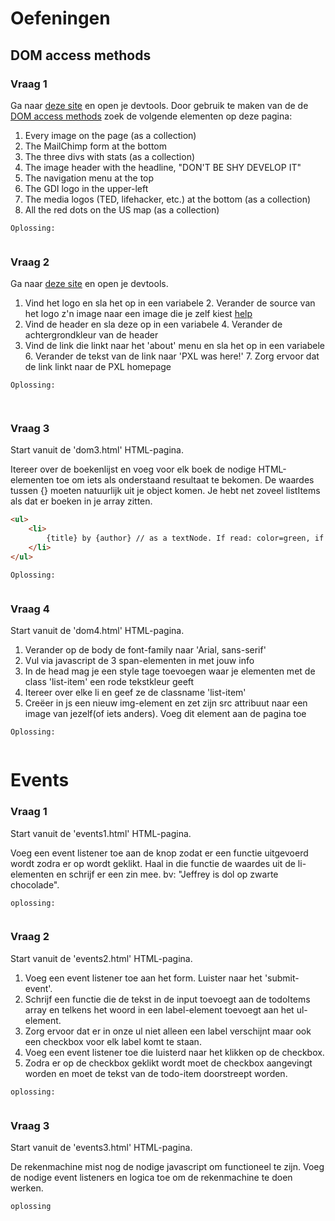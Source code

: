 # Oefeningen

## DOM access methods

### Vraag 1
Ga naar [deze site](https://www.girldevelopit.com/) en open je devtools.
Door gebruik te maken van de de [DOM access methods](https://developer.mozilla.org/en-US/docs/Web/API/Document_Object_Model/Introduction) zoek de volgende elementen op deze pagina:
1. Every image on the page (as a collection)
2. The MailChimp form at the bottom
3. The three divs with stats (as a collection)
4. The image header with the headline, "DON'T BE SHY DEVELOP IT"
5. The navigation menu at the top
6. The GDI logo in the upper-left
7. The media logos (TED, lifehacker, etc.) at the bottom (as a collection)
8. All the red dots on the US map (as a collection)

``Oplossing:``
```javascript

```

### Vraag 2
Ga naar [deze site](https://ucsd.edu/) en open je devtools.
1. Vind het logo en sla het op in een variabele
    2. Verander de source van het logo z'n image naar een image die je zelf kiest
        [help](https://www.w3schools.com/jsref/met_element_setattribute.asp)
3. Vind de header en sla deze op in een variabele
    4. Verander de achtergrondkleur van de header
5. Vind de link die linkt naar het 'about' menu en sla het op in een variabele
    6. Verander de tekst van de link naar 'PXL was here!'
    7. Zorg ervoor dat de link linkt naar de PXL homepage

``Oplossing:``
```javascript
 
```

### Vraag 3
Start vanuit de 'dom3.html' HTML-pagina.

Itereer over de boekenlijst en voeg voor elk boek de nodige HTML-elementen toe om iets als onderstaand resultaat te bekomen.
De waardes tussen {} moeten natuurlijk uit je object komen.
Je hebt net zoveel listItems als dat er boeken in je array zitten.
```html
<ul>
    <li>
        {title} by {author} // as a textNode. If read: color=green, if not read: color=red
    </li>
</ul>
```
``Oplossing:``
```html

```

### Vraag 4
Start vanuit de 'dom4.html' HTML-pagina.

1. Verander op de body de font-family naar 'Arial, sans-serif'
2. Vul via javascript de 3 span-elementen in met jouw info
3. In de head mag je een style tage toevoegen waar je elementen met de class 'list-item' een rode tekstkleur geeft
4. Itereer over elke li en geef ze de classname 'list-item'
5. Creëer in js een nieuw img-element en zet zijn src attribuut naar een image van jezelf(of iets anders). Voeg dit element aan de pagina toe

``Oplossing:``
```html

```

# Events

### Vraag 1
Start vanuit de 'events1.html' HTML-pagina.

Voeg een event listener toe aan de knop zodat er een functie uitgevoerd wordt zodra er op wordt geklikt.
Haal in die functie de waardes uit de li-elementen en schrijf er een zin mee.
bv: "Jeffrey is dol op zwarte chocolade".

``oplossing:``
```javascript

```

### Vraag 2
Start vanuit de 'events2.html' HTML-pagina.

1. Voeg een event listener toe aan het form. Luister naar het 'submit-event'.
2. Schrijf een functie die de tekst in de input toevoegt aan de todoItems array en telkens het woord in een label-element
toevoegt aan het ul-element.
3. Zorg ervoor dat er in onze ul niet alleen een label verschijnt maar ook een checkbox voor elk label komt te staan.
4. Voeg een event listener toe die luisterd naar het klikken op de checkbox.
5. Zodra er op de checkbox geklikt wordt moet de checkbox aangevingt worden en moet de tekst van de todo-item doorstreept worden.

``oplossing:``
```javascript

```

### Vraag 3

Start vanuit de 'events3.html' HTML-pagina.

De rekenmachine mist nog de nodige javascript om functioneel te zijn.
Voeg de nodige event listeners en logica toe om de rekenmachine te doen werken.

``oplossing``
```javascript

```